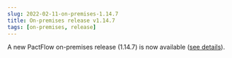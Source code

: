 ```yaml
---
slug: 2022-02-11-on-premises-1.14.7
title: On-premises release v1.14.7
tags: [on-premises, release]
---
```


A new PactFlow on-premises release (1.14.7) is now available ([see details](https://docs.pactflow.io/docs/on-premises/releases/1.14.7)).
